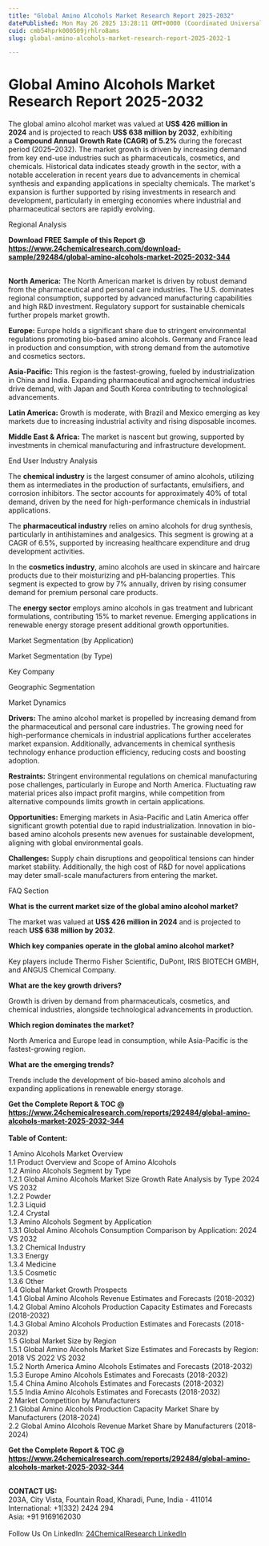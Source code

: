 ```yaml
---
title: "Global Amino Alcohols Market Research Report 2025-2032"
datePublished: Mon May 26 2025 13:28:11 GMT+0000 (Coordinated Universal Time)
cuid: cmb54hprk000509jrhlro8ams
slug: global-amino-alcohols-market-research-report-2025-2032-1

---
```


# Global Amino Alcohols Market Research Report 2025-2032

<p>The global amino alcohol market was valued at <strong>US$ 426 million in 2024</strong> and is projected to reach <strong>US$ 638 million by 2032</strong>, exhibiting a <strong>Compound Annual Growth Rate (CAGR) of 5.2%</strong> during the forecast period (2025–2032). The market growth is driven by increasing demand from key end-use industries such as pharmaceuticals, cosmetics, and chemicals. Historical data indicates steady growth in the sector, with a notable acceleration in recent years due to advancements in chemical synthesis and expanding applications in specialty chemicals. The market's expansion is further supported by rising investments in research and development, particularly in emerging economies where industrial and pharmaceutical sectors are rapidly evolving.</p><p>
Regional Analysis</p><p>
</p><div><b>Download FREE Sample of this Report @ 
            <a href="https://www.24chemicalresearch.com/download-sample/292484/global-amino-alcohols-market-2025-2032-344">
            https://www.24chemicalresearch.com/download-sample/292484/global-amino-alcohols-market-2025-2032-344</a></b></div><br><p><strong>North America:</strong> The North American market is driven by robust demand from the pharmaceutical and personal care industries. The U.S. dominates regional consumption, supported by advanced manufacturing capabilities and high R&amp;D investment. Regulatory support for sustainable chemicals further propels market growth.</p><p>
</p><p><strong>Europe:</strong> Europe holds a significant share due to stringent environmental regulations promoting bio-based amino alcohols. Germany and France lead in production and consumption, with strong demand from the automotive and cosmetics sectors.</p><p>
</p><p><strong>Asia-Pacific:</strong> This region is the fastest-growing, fueled by industrialization in China and India. Expanding pharmaceutical and agrochemical industries drive demand, with Japan and South Korea contributing to technological advancements.</p><p>
</p><p><strong>Latin America:</strong> Growth is moderate, with Brazil and Mexico emerging as key markets due to increasing industrial activity and rising disposable incomes.</p><p>
</p><p><strong>Middle East &amp; Africa:</strong> The market is nascent but growing, supported by investments in chemical manufacturing and infrastructure development.</p><p>
End User Industry Analysis</p><p>
</p><p>The <strong>chemical industry</strong> is the largest consumer of amino alcohols, utilizing them as intermediates in the production of surfactants, emulsifiers, and corrosion inhibitors. The sector accounts for approximately 40% of total demand, driven by the need for high-performance chemicals in industrial applications.</p><p>
</p><p>The <strong>pharmaceutical industry</strong> relies on amino alcohols for drug synthesis, particularly in antihistamines and analgesics. This segment is growing at a CAGR of 6.5%, supported by increasing healthcare expenditure and drug development activities.</p><p>
</p><p>In the <strong>cosmetics industry</strong>, amino alcohols are used in skincare and haircare products due to their moisturizing and pH-balancing properties. This segment is expected to grow by 7% annually, driven by rising consumer demand for premium personal care products.</p><p>
</p><p>The <strong>energy sector</strong> employs amino alcohols in gas treatment and lubricant formulations, contributing 15% to market revenue. Emerging applications in renewable energy storage present additional growth opportunities.</p><p>
Market Segmentation (by Application)</p><p>
</p><p>
Market Segmentation (by Type)</p><p>
</p><p>
Key Company</p><p>
</p><p>
Geographic Segmentation</p><p>
</p><p>
Market Dynamics</p><p>
</p><p><strong>Drivers:</strong> The amino alcohol market is propelled by increasing demand from the pharmaceutical and personal care industries. The growing need for high-performance chemicals in industrial applications further accelerates market expansion. Additionally, advancements in chemical synthesis technology enhance production efficiency, reducing costs and boosting adoption.</p><p>
</p><p><strong>Restraints:</strong> Stringent environmental regulations on chemical manufacturing pose challenges, particularly in Europe and North America. Fluctuating raw material prices also impact profit margins, while competition from alternative compounds limits growth in certain applications.</p><p>
</p><p><strong>Opportunities:</strong> Emerging markets in Asia-Pacific and Latin America offer significant growth potential due to rapid industrialization. Innovation in bio-based amino alcohols presents new avenues for sustainable development, aligning with global environmental goals.</p><p>
</p><p><strong>Challenges:</strong> Supply chain disruptions and geopolitical tensions can hinder market stability. Additionally, the high cost of R&amp;D for novel applications may deter small-scale manufacturers from entering the market.</p><p>
FAQ Section</p><p>
</p><p><strong>What is the current market size of the global amino alcohol market?</strong></p><p>
The market was valued at <strong>US$ 426 million in 2024</strong> and is projected to reach <strong>US$ 638 million by 2032</strong>.</p><p>
</p><p><strong>Which key companies operate in the global amino alcohol market?</strong></p><p>
Key players include Thermo Fisher Scientific, DuPont, IRIS BIOTECH GMBH, and ANGUS Chemical Company.</p><p>
</p><p><strong>What are the key growth drivers?</strong></p><p>
Growth is driven by demand from pharmaceuticals, cosmetics, and chemical industries, alongside technological advancements in production.</p><p>
</p><p><strong>Which region dominates the market?</strong></p><p>
North America and Europe lead in consumption, while Asia-Pacific is the fastest-growing region.</p><p>
</p><p><strong>What are the emerging trends?</strong></p><p>
Trends include the development of bio-based amino alcohols and expanding applications in renewable energy storage.</p>

<div><b>Get the Complete Report & TOC @ 
            <a href="https://www.24chemicalresearch.com/reports/292484/global-amino-alcohols-market-2025-2032-344">
            https://www.24chemicalresearch.com/reports/292484/global-amino-alcohols-market-2025-2032-344</a></b></div><br>
            <b>Table of Content:</b><p>1 Amino Alcohols Market Overview<br />
    1.1 Product Overview and Scope of Amino Alcohols<br />
    1.2 Amino Alcohols Segment by Type<br />
        1.2.1 Global Amino Alcohols Market Size Growth Rate Analysis by Type 2024 VS 2032<br />
        1.2.2 Powder<br />
        1.2.3 Liquid<br />
        1.2.4 Crystal<br />
    1.3 Amino Alcohols Segment by Application<br />
        1.3.1 Global Amino Alcohols Consumption Comparison by Application: 2024 VS 2032<br />
        1.3.2 Chemical Industry<br />
        1.3.3 Energy<br />
        1.3.4 Medicine<br />
        1.3.5 Cosmetic<br />
        1.3.6 Other<br />
    1.4 Global Market Growth Prospects<br />
        1.4.1 Global Amino Alcohols Revenue Estimates and Forecasts (2018-2032)<br />
        1.4.2 Global Amino Alcohols Production Capacity Estimates and Forecasts (2018-2032)<br />
        1.4.3 Global Amino Alcohols Production Estimates and Forecasts (2018-2032)<br />
    1.5 Global Market Size by Region<br />
        1.5.1 Global Amino Alcohols Market Size Estimates and Forecasts by Region: 2018 VS 2022 VS 2032<br />
        1.5.2 North America Amino Alcohols Estimates and Forecasts (2018-2032)<br />
        1.5.3 Europe Amino Alcohols Estimates and Forecasts (2018-2032)<br />
        1.5.4 China Amino Alcohols Estimates and Forecasts (2018-2032)<br />
        1.5.5 India Amino Alcohols Estimates and Forecasts (2018-2032)<br />
2 Market Competition by Manufacturers<br />
    2.1 Global Amino Alcohols Production Capacity Market Share by Manufacturers (2018-2024)<br />
    2.2 Global Amino Alcohols Revenue Market Share by Manufacturers (2018-2024)<br />
   </p>

<div><b>Get the Complete Report & TOC @ 
            <a href="https://www.24chemicalresearch.com/reports/292484/global-amino-alcohols-market-2025-2032-344">
            https://www.24chemicalresearch.com/reports/292484/global-amino-alcohols-market-2025-2032-344</a></b></div><br>

<b>CONTACT US:</b><br>
            203A, City Vista, Fountain Road, Kharadi, Pune, India - 411014<br>
            International: +1(332) 2424 294<br>
            Asia: +91 9169162030 <br><br>
            Follow Us On LinkedIn: <a href="https://www.linkedin.com/company/24chemicalresearch/">24ChemicalResearch LinkedIn</a>
